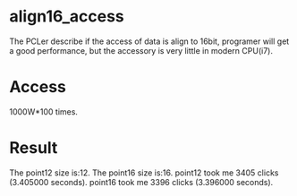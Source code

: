 # align16_access
The PCLer describe if the access of data is align to 16bit, programer will get a good performance, but the accessory is very little in modern CPU(i7).

# Access
1000W*100 times.

# Result

The point12 size is:12.
The point16 size is:16.
point12 took me 3405 clicks (3.405000 seconds).
point16 took me 3396 clicks (3.396000 seconds).
